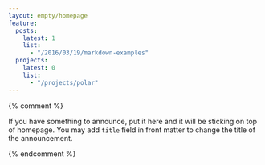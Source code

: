 ```yaml
---
layout: empty/homepage
feature:
  posts:
    latest: 1
    list:
      - "/2016/03/19/markdown-examples"
  projects:
    latest: 0
    list:
      - "/projects/polar"
---
```


{% comment %}

If you have something to announce, put it here and it will be sticking on top of homepage. You may add `title` field in front matter to change the title of the announcement.


{% endcomment %}
